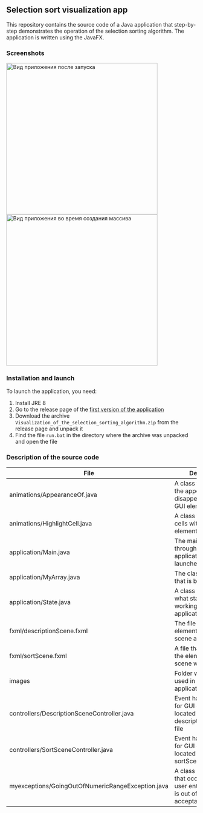 ## Selection sort visualization app

This repository contains the source code of a Java application that step-by-step demonstrates the operation
of the selection sorting algorithm. The application is written using the JavaFX.

### Screenshots

<div>
<img src="https://user-images.githubusercontent.com/49313203/119182647-3d30f480-ba84-11eb-93bd-105f01d2187d.png" width="400" alt="Вид приложения после запуска">
<img src="https://user-images.githubusercontent.com/49313203/119185210-8f274980-ba87-11eb-8a9e-87c1798edf11.png" width="400" alt="Вид приложения во время создания массива">
</div>

### Installation and launch

To launch the application, you need:

1) Install JRE 8
2) Go to the release page of the [first version of the application](https://github.com/tmrrwnxtsn/term-paper-in-algorithms/releases/tag/v1.0)
3) Download the archive `Visualization_of_the_selection_sorting_algorithm.zip` from the release page and unpack it
4) Find the file `run.bat` in the directory where the archive was unpacked and open the file

### Description of the source code

| File | Description |
|----|----|
| animations/AppearanceOf.java | A class that animates the appearance (or disappearance) of GUI elements |
| animations/HighlightCell.java | A class that highlights cells with array elements |
| application/Main.java | The main class through which the application is launched |
| application/MyArray.java | The class of the array that is being sorted |
| application/State.java | A class that tracks at what stage the user is working with the application |
| fxml/descriptionScene.fxml | The file in which all elements of the initial scene are defined |
| fxml/sortScene.fxml | A file that defines all the elements of the scene with sorting |
| images | Folder with images used in the application |
| controllers/DescriptionSceneController.java | Event handler class for GUI elements located in the descriptionScene.fxml file |
| controllers/SortSceneController.java | Event handler class for GUI elements located in the sortScene.fxml file |
| myexceptions/GoingOutOfNumericRangeException.java | A class of exception that occurs when a user enters data that is out of the acceptable range |
